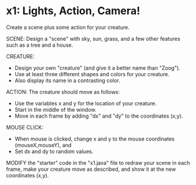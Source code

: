 # x1:  Lights, Action, Camera!
Create a scene plus some action for your creature.

SCENE:  Design a "scene" with sky, sun, grass, and a few other features such as a tree and a house.

CREATURE:  
* Design your own "creature" (and give it a better name than "Zoog").
* Use at least three different shapes and colors for your creature.
* Also display its name in a contrasting color.

ACTION:  The creature should move as follows:
* Use the variables x and y for the location of your creature.
* Start in the middle of the window.
* Move in each frame by adding "dx" and "dy" to the coordinates (x,y).

MOUSE CLICK:
* When mouse is clicked, change x and y to the mouse coordinates (mouseX,mouseY), and 
* Set dx and dy to random values.

MODIFY the "starter" code in the "x1.java" file to redraw your scene in each frame, make your creature move as described, and show it at the new coordinates (x,y).

